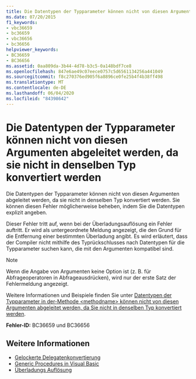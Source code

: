 ```yaml
---
title: Die Datentypen der Typparameter können nicht von diesen Argumenten abgeleitet werden, da sie nicht in denselben Typ konvertiert werden
ms.date: 07/20/2015
f1_keywords:
- vbc36659
- bc36659
- vbc36656
- bc36656
helpviewer_keywords:
- BC36659
- BC36656
ms.assetid: 0aa809da-3b44-4d78-b3c5-0a148bdf7ce8
ms.openlocfilehash: 847e6ae49c07eece0757c5d6561134256a441049
ms.sourcegitcommit: f8c270376ed905f6a8896ce0fe25b4f4b38ff498
ms.translationtype: MT
ms.contentlocale: de-DE
ms.lasthandoff: 06/04/2020
ms.locfileid: "84398642"
---
```

# <a name="data-types-of-the-type-parameters-cannot-be-inferred-from-these-arguments-because-they-do-not-convert-to-the-same-type"></a>Die Datentypen der Typparameter können nicht von diesen Argumenten abgeleitet werden, da sie nicht in denselben Typ konvertiert werden
Die Datentypen der Typparameter können nicht von diesen Argumenten abgeleitet werden, da sie nicht in denselben Typ konvertiert werden. Sie können diesen Fehler möglicherweise beheben, indem Sie die Datentypen explizit angeben.  
  
 Dieser Fehler tritt auf, wenn bei der Überladungsauflösung ein Fehler auftritt. Er wird als untergeordnete Meldung angezeigt, die den Grund für die Entfernung einer bestimmten Überladung angibt. Es wird erläutert, dass der Compiler nicht mithilfe des Typrückschlusses nach Datentypen für die Typparameter suchen kann, die mit den Argumenten kompatibel sind.  
  
> [!NOTE]
> Wenn die Angabe von Argumenten keine Option ist (z. B. für Abfrageoperatoren in Abfrageausdrücken), wird nur der erste Satz der Fehlermeldung angezeigt.  
  
 Weitere Informationen und Beispiele finden Sie unter [Datentypen der Typparameter in der-Methode \<methodname> können nicht von diesen Argumenten abgeleitet werden, da Sie nicht in denselben Typ konvertiert werden](bc36660-bc36657.md).  
  
 **Fehler-ID:** BC36659 und BC36656  
  
## <a name="see-also"></a>Weitere Informationen

- [Gelockerte Delegatenkonvertierung](../programming-guide/language-features/delegates/relaxed-delegate-conversion.md)
- [Generic Procedures in Visual Basic](../programming-guide/language-features/data-types/generic-procedures.md)
- [Überladungs Auflösung](../programming-guide/language-features/procedures/overload-resolution.md)
